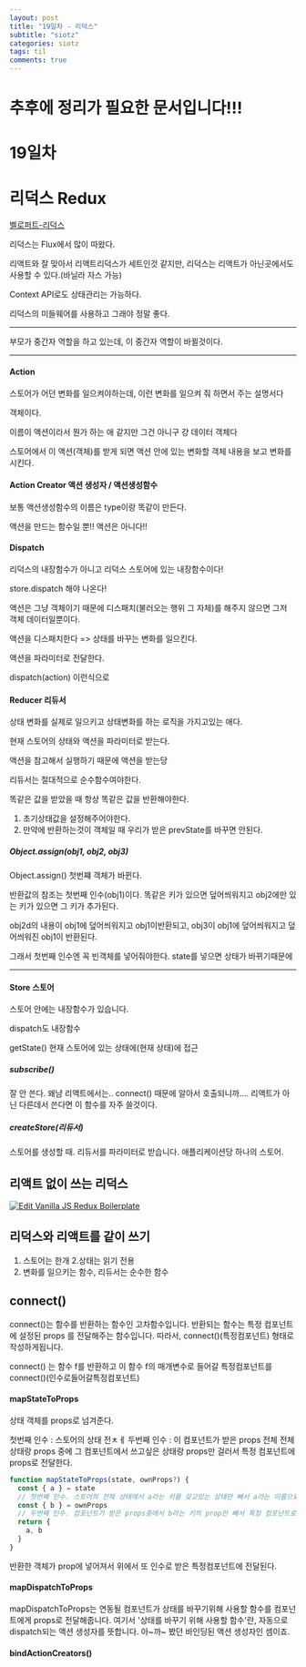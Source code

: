 ```yaml
---
layout: post
title: "19일차 - 리덕스"
subtitle: "siotz"
categories: siotz
tags: til
comments: true
---
```


# 추후에 정리가 필요한 문서입니다!!!

# 19일차

# 리덕스 Redux

[벨로퍼트-리덕스](https://velog.io/@velopert/Redux-1-%EC%86%8C%EA%B0%9C-%EB%B0%8F-%EA%B0%9C%EB%85%90%EC%A0%95%EB%A6%AC-zxjlta8ywt)

리덕스는 Flux에서 많이 따왔다. 

리액트와 잘 맞아서 리액트리덕스가 세트인것 같지만, 리덕스는 리액트가 아닌곳에서도 사용할 수 있다.(바닐라 자스 가능)

Context API로도 상태관리는 가능하다. 

리덕스의 미들웨어를 사용하고 그래야 정말 좋다.

---

부모가 중간자 역할을 하고 있는데, 이 중간자 역할이 바뀔것이다.

---

#### Action

스토어가 어던 변화를 일으켜야하는데, 
이런 변화를 일으켜 줘 하면서 주는 설명서다

객체이다.

이름이 액션이라서 뭔가 하는 애 같지만 그건 아니구 걍 데이터 객체다

스토어에서 이 액션(객체)를 받게 되면 액션 안에 있는 변화할 객체 내용을 보고 변화를 시킨다. 

#### Action Creator 액션 생성자 / 액션생성함수

보통 액션생성함수의 이름은 type이랑 똑같이 만든다.

액션을 만드는 함수일 뿐!! 액션은 아니다!!

#### Dispatch

리덕스의 내장함수가 아니고 리덕스 스토어에 있는 내장함수이다!

store.dispatch 해야 나온다! 

액션은 그냥 객체이기 때문에 디스패치(불러오는 행위 그 자체)를 해주지 않으면 그저 객체 데이터일뿐이다.

액션을 디스패치한다 => 상태를 바꾸는 변화를 일으킨다. 

액션을 파라미터로 전달한다.

dispatch(action) 이런식으로


#### Reducer 리듀서

상태 변화를 실제로 일으키고 
상태변화를 하는 로직을 가지고있는 애다.

현재 스토어의 상태와 액션을 파라미터로 받는다.

액션을 참고해서 실행하기 때문에 액션을 받는당 

리듀서는 절대적으로 순수함수여야한다.

똑같은 값을 받았을 때 항상 똑같은 값을 반환해야한다.

1. 초기상태값을 설정해주어야한다.
1. 만약에 반환하는것이 객체일 때 우리가 받은 prevState를 바꾸면 안된다.

##### Object.assign(obj1, obj2, obj3)
Object.assign() 첫번쨰 객체가 바뀐다.  

반환값의 참조는 첫번째 인수(obj1)이다. 똑같은 키가 있으면 덮어씌워지고 obj2에만 있는 키가 있으면 그 키가 추가된다.

obj2d의 내용이 obj1에 덮어씌워지고 obj1이반환되고, obj3이 obj1에 덮어씌워지고 덮어씌워진 obj1이 반환된다.

그래서 첫번째 인수엔 꼭 빈객체를 넣어줘야한다. state를 넣으면 상태가 바뀌기때문에

---

#### Store 스토어

스토어 안에는 내장함수가 있습니다. 

dispatch도 내장함수

getState() 현재 스토어에 있는 상태에(현재 상태)에 접근

##### subscribe()
잘 안 쓴다.
왜냠 리액트에서는.. connect() 때문에
알아서 호출되니까....
리액트가 아닌 다른데서 쓴다면 이 함수를 자주 쓸것이다. 

##### createStore(리듀서)

스토어를 생성할 때. 리듀서를 파라미터로 받습니다. 애플리케이션당 하나의 스토어.

## 리액트 없이 쓰는 리덕스

[![Edit Vanilla JS Redux Boilerplate](https://codesandbox.io/static/img/play-codesandbox.svg)](https://codesandbox.io/s/4w3zxvyx29)

## 리덕스와 리액트를 같이 쓰기

1. 스토어는 한개
2.상태는 읽기 전용
3. 변화를 일으키는 함수, 리듀서는 순수한 함수

## connect()

connect()는 함수를 반환하는 함수인 고차함수입니다. 반환되는 함수는 특정 컴포넌트에 설정된 props 를 전달해주는 함수입니다. 따라서, connect()(특정컴포넌트) 형태로 작성하게됩니다.

connect() 는 함수 f를 반환하고
이 함수 f의 매개변수로 들어갈 특정컴포넌트를 connect()(인수로들어갈특정컴포넌트)

#### mapStateToProps

상태 객체를 props로 넘겨준다.

첫번째 인수 : 스토어의 상태 전ㅊㅔ
두번째 인수 : 이 컴포넌트가 받은 props 전체
전체 상태랑 props 중에 그 컴포넌트에서 쓰고싶은 상태랑 props만 걸러서 특정 컴포넌트에 props로 전달한다.
```js 
function mapStateToProps(state, ownProps?) {
  const { a } = state 
  // 첫번째 인수. 스토어의 전체 상태에서 a라는 키를 갖고있는 상태만 빼서 a라는 이름으로 저장?
  const { b } = ownProps
  // 두번째 인수. 컴포넌트가 받은 props중에서 b라는 키의 prop만 빼서 특정 컴포넌트로 전달.
  return { 
    a, b
  }
}
```
반환한 객체가 prop에 넣어져서 위에서 또 인수로 받은 특정컴포넌트에 전달된다.


#### mapDispatchToProps

mapDispatchToProps는 연동될 컴포넌트가 상태를 바꾸기위해 사용할 함수를 컴포넌트에게 props로 전달해줍니다. 여기서 '상태를 바꾸기 위해 사용할 함수'란, 자동으로 dispatch되는 액션 생성자를 뜻합니다. 아~까~ 봤던 바인딩된 액션 생성자인 셈이죠.

#### bindActionCreators()


